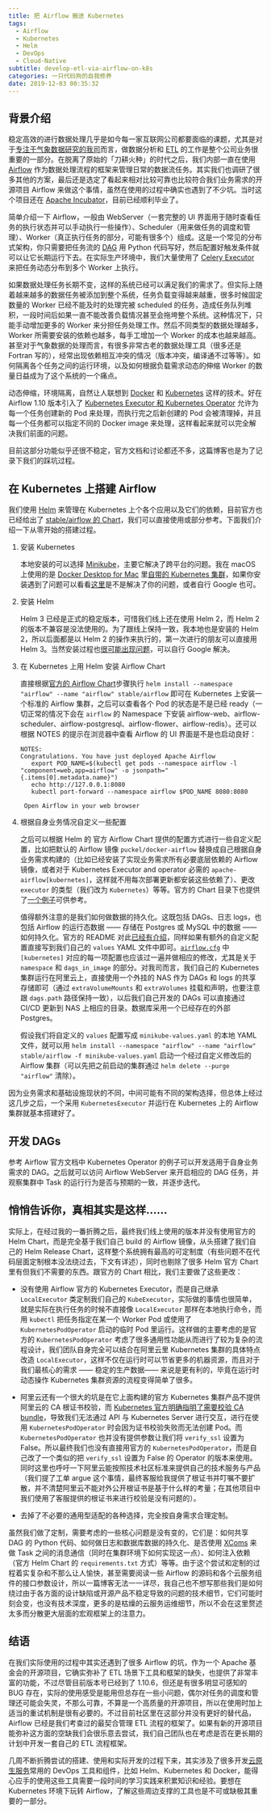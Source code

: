 ```yaml
---
title: 把 Airflow 搬进 Kubernetes
tags:
  - Airflow
  - Kubernetes
  - Helm
  - DevOps
  - Cloud-Native
subtitle: develop-etl-via-airflow-on-k8s
categories: 一只代码狗的自我修养
date: 2019-12-03 00:35:32
---
```


## 背景介绍

稳定高效的进行数据处理几乎是如今每一家互联网公司都要面临的课题，尤其是对于[专注于气象数据研究的我司](https://www.seniverse.com/)而言，做数据分析和 [ETL](https://zh.wikipedia.org/wiki/ETL) 的工作是整个公司业务很重要的一部分。在脱离了原始的「刀耕火种」的时代之后，我们内部一直在使用 [Airflow](https://airflow.apache.org/) 作为数据处理流程的框架来管理日常的数据流任务。其实我们也调研了很多其他的方案，最后还是选定了看起来相对比较可靠也比较符合我们业务需求的开源项目 Airflow 来做这个事情，虽然在使用的过程中确实也遇到了不少坑。当时这个项目还在 [Apache Incubator](https://zh.wikipedia.org/wiki/Apache_Incubator)，目前已经顺利毕业了。

简单介绍一下 Airflow，一般由 WebServer（一套完整的 UI 界面用于随时查看任务的执行状态并可以手动执行一些操作）、Scheduler（用来做任务的调度和管理）、Worker（真正执行任务的部分，可能有很多个）组成。这是一个常见的分布式架构，你只需要把任务流的 [DAG](https://airflow.apache.org/concepts.html#dags) 用 Python 代码写好，然后配置好触发条件就可以让它长期运行下去。在实际生产环境中，我们大量使用了 [Celery Executor](https://airflow.apache.org/howto/executor/use-celery.html) 来把任务动态分布到多个 Worker 上执行。

<!-- more -->

如果数据处理任务长期不变，这样的系统已经可以满足我们的需求了。但实际上随着越来越多的数据任务被添加到整个系统，任务负载变得越来越重，很多时候固定数量的 Worker 已经不能及时的处理完被 scheduled 的任务，造成任务队列堆积，一段时间后如果一直不能改善负载情况甚至会拖垮整个系统。这种情况下，只能手动增加更多的 Worker 来分担任务处理工作。然后不同类型的数据处理越多，Worker 所需要安装的依赖也越多，每手工增加一个 Worker 的成本也越来越高。甚至对于气象数据的处理而言，有很多非常古老的数据处理工具（很多还是 Fortran 写的），经常出现依赖相互冲突的情况（版本冲突，编译通不过等等）。如何隔离各个任务之间的运行环境，以及如何根据负载需求动态的伸缩 Worker 的数量日益成为了这个系统的一个痛点。

动态伸缩，环境隔离，自然让人联想到 [Docker](https://www.docker.com/) 和 [Kubernetes](https://kubernetes.io/zh/) 这样的技术。好在 Airflow 1.10 版本引入了 [Kubernetes Executor 和 Kubernetes Operator](https://airflow.apache.org/kubernetes.html) 允许为每一个任务创建新的 Pod 来处理，而执行完之后新创建的 Pod 会被清理掉，并且每一个任务都可以指定不同的 Docker image 来处理，这样看起来就可以完全解决我们前面的问题。

目前这部分功能似乎还很不稳定，官方文档和讨论都还不多，这篇博客也是为了记录下我们的踩坑过程。

## 在 Kubernetes 上搭建 Airflow

我们使用 [Helm](https://helm.sh/) 来管理在 Kubernetes 上个各个应用以及它们的依赖，目前官方也已经给出了 [stable/airflow 的 Chart](https://github.com/helm/charts/tree/master/stable/airflow)，我们可以直接使用或部分参考。下面我们介绍一下从零开始的搭建过程。

1. 安装 Kubernetes

   本地安装的可以选择 [Minikube](https://kubernetes.io/docs/tasks/tools/install-minikube/)，主要它解决了跨平台的问题。我在 macOS 上使用的是 [Docker Desktop for Mac](https://hub.docker.com/editions/community/docker-ce-desktop-mac) 里[自带的 Kubernetes 集群](https://www.docker.com/blog/docker-mac-kubernetes/)，如果你安装遇到了问题可以看看[这里](https://github.com/gotok8s/k8s-docker-desktop-for-mac)是不是解决了你的问题，或者自行 Google 也可。

2. 安装 Helm

   Helm 3 已经是正式的稳定版本，可惜我们线上还在使用 Helm 2，而 Helm 2 的版本不兼容是没法使用的。为了跟线上保持一致，我本地也是安装的 Helm 2，所以后面都是以 Helm 2 的操作来执行的，第一次进行的朋友可以直接用 Helm 3。当然安装过程也[很可能出现问题](https://github.com/helm/helm/issues/4730)，可以自行 Google 解决。

3. 在 Kubernetes 上用 Helm 安装 Airflow Chart

   直接根据[官方的 Airflow Chart](https://github.com/helm/charts/tree/master/stable/airflow)步骤执行 `helm install --namespace "airflow" --name "airflow" stable/airflow` 即可在 Kubernetes 上安装一个标准的 Airflow 集群，之后可以查看各个 Pod 的状态是不是已经 ready（一切正常的情况下会在 `airflow` 的 Namespace 下安装 airflow-web、airflow-scheduler、airflow-postgresql、airflow-flower、airflow-redis）。还可以根据 NOTES 的提示在浏览器中查看 Airflow 的 UI 界面是不是也启动良好：

   ```text
   NOTES:
   Congratulations. You have just deployed Apache Airflow
      export POD_NAME=$(kubectl get pods --namespace airflow -l "component=web,app=airflow" -o jsonpath="{.items[0].metadata.name}")
      echo http://127.0.0.1:8080
      kubectl port-forward --namespace airflow $POD_NAME 8080:8080

    Open Airflow in your web browser
   ```

4. 根据自身业务情况自定义一些配置

   之后可以根据 Helm 的 官方 Airflow Chart 提供的配置方式进行一些自定义配置，比如把默认的 Airflow 镜像 `puckel/docker-airflow` 替换成自己根据自身业务需求构建的（比如已经安装了实现业务需求所有必要底层依赖的 Airflow 镜像，或者对于 Kubernetes Executor and operator 必需的 `apache-airflow[kubernetes]`，这样就不用每次部署更新都安装这些依赖了）、更改 `executor` 的类型（我们改为 `Kubernetes`）等等。官方的 Chart 目录下也提供了[一个例子](https://github.com/helm/charts/blob/master/stable/airflow/examples/minikube-values.yaml)可供参考。

   值得额外注意的是我们如何做数据的持久化。这既包括 DAGs、日志 logs，也包括 Airflow 的运行态数据 —— 存储在 Postgres 或 MySQL 中的数据 —— 如何持久化。官方的 README 对此[已经有介绍](https://github.com/helm/charts/tree/master/stable/airflow#dags-deployment)，同样如果有额外的自定义配置直接写到我们自己的 `values` YAML 文件中即可。[`airflow.cfg`](https://github.com/apache/airflow/blob/1.10.6/airflow/config_templates/default_airflow.cfg) 中 `[kubernetes]` 对应的每一项配置也应该过一遍并做相应的修改，尤其是关于 `namespace` 和 `dags_in_image` 的部分。对我司而言，我们自己的 Kubernetes 集群运行在阿里云上，直接使用一个外挂的 NAS 作为 DAGs 和 logs 的共享存储即可（通过 `extraVolumeMounts` 和 `extraVolumes` 挂载和声明，也要注意跟 `dags.path` 路径保持一致），以后我们自己开发的 DAGs 可以直接通过 CI/CD 更新到 NAS 上相应的目录。数据库采用一个已经存在的外部 Postgres。

   假设我们将自定义的 `values` 配置写成 `minikube-values.yaml` 的本地 YAML 文件，就可以用 `helm install --namespace "airflow" --name "airflow" stable/airflow -f minikube-values.yaml` 启动一个经过自定义修改后的 Airflow 集群（可以先把之前启动的集群通过 `helm delete --purge "airflow"` 清除）。

因为业务需求和基础设施现状的不同，中间可能有不同的架构选择，但总体上经过这几步之后，一个采用 `KubernetesExecutor` 并运行在 Kubernetes 上的 Airflow 集群就基本搭建好了。

## 开发 DAGs

参考 Airflow 官方文档中 Kubernetes Operator 的例子可以开发适用于自身业务需求的 DAG。之后就可以访问 Airflow WebServer 来开启相应的 DAG 任务，并观察集群中 Task 的运行行为是否与预期的一致，并逐步迭代。

## 悄悄告诉你，真相其实是这样……

实际上，在经过我的一番折腾之后，最终我们线上使用的版本并没有使用官方的 Helm Chart，而是完全基于我们自己 build 的 Airflow 镜像，从头搭建了我们自己的 Helm Release Chart，这样整个系统拥有最高的可定制度（有些问题不在代码层面定制根本没法绕过去，下文有详述），同时也剔除了很多 Helm 官方 Chart 里有但我们不需要的东西。跟官方的 Chart 相比，我们主要做了这些更改：

- 没有使用 Airflow 官方的 Kubernetes Executor，而是自己继承 `LocalExecutor` 类定制我们自己的 `KubeExecutor`，实际做的事情也很简单，就是实际在执行任务的时候不直接像 `LocalExecutor` 那样在本地执行命令，而用 `kubectl` 把任务指定在某一个 Worker Pod 或使用了 `KubernetesPodOperator` 启动的临时 Pod 里运行。这样做的主要考虑的是官方的 `KubernetesPodOperator` 考虑了很多通用性功能从而进行了较为复杂的流程设计，我们团队自身完全可以结合在阿里云里 Kubernetes 集群的具体特点改造 `LocalExecutor`，这样不仅在运行时可以节省更多的机器资源，而且对于我们最核心的需求 —— 稳定的生产数据—— 来说是更有利的，毕竟在运行时动态操作 Kubernetes 集群资源的流程变得简单了很多。

- 阿里云还有一个很大的坑是在它上面构建的官方 Kubernetes 集群产品不提供阿里云的 CA 根证书校验，而 [Kubernetes 官方明确指明了需要校验 CA bundle](https://kubernetes.io/docs/tasks/administer-cluster/access-cluster-api/#directly-accessing-the-rest-api-1)，导致我们无法通过 API 与 Kubernetes Server 进行交互，进行在使用 `KubernetesPodOperator` 时会因为证书校验失败而无法创建 Pod。而 `KubernetesPodOperator` 也并没有提供参数让我们将 `verify_ssl` 设置为 False。所以最终我们也没有直接用官方的 `KubernetesPodOperator`，而是自己改了一个类似的把 `verify_ssl` 设置为 False 的 Operator 的版本来使用。同时这里也呼吁一下阿里云能按照技术社区标准来提供自己的技术服务与产品（我们提了工单 argue 这个事情，最终客服给我提供了根证书并叮嘱不要扩散，并不清楚阿里云不能对外公开根证书是基于什么样的考量；在其他项目中我们使用了客服提供的根证书来进行校验是没有问题的）。

- 去掉了不必要的通用型适配的各种选择，完全按自身需求合理定制。

虽然我们做了定制，需要考虑的一些核心问题是没有变的，它们是：如何共享 DAG 的 Python 代码、如何做日志和数据库数据的持久化、是否使用 [XComs](https://airflow.apache.org/docs/stable/concepts.html?highlight=xcom#xcoms) 来做 Task 之间的消息通信（同时在集群环境下如何实现这一点）、如何注入依赖（官方 Helm Chart 的 `requirements.txt` 方式）等等。由于这个尝试和定制的过程着实复杂和不那么让人愉快，甚至需要阅读一些 Airflow 的源码和各个云服务组件的接口参数设计，所以一篇博客无法一一详尽，我自己也不想写那些我们是如何绕过由于各方面的设计缺陷或开源产品不稳定导致的问题的技术细节，它们可能时刻会变，也没有技术深度，更多的是枯燥的云服务运维细节，所以不会在这里赘述太多而分散更大层面的宏观框架上的注意力。

## 结语

在我们实际使用的过程中其实还遇到了很多 Airflow 的坑，作为一个 Apache 基金会的开源项目，它确实弥补了 ETL 场景下工具和框架的缺失，也提供了非常丰富的功能，不过尽管目前版本号已经到了 1.10.6，但还是有很多明显可感知的 BUG 存在，实际的使用感受是能用但总存在一些小问题，偶尔对任务的调度和管理还可能会失灵，不那么可靠，不算是一个高质量的开源项目，所以在使用时加上适当的重试机制是很有必要的。不过目前社区里在这部分并没有更好的替代品，Airflow 已经是我们考查过的最契合管理 ETL 流程的框架了。如果有新的开源项目能弥补这方面的空缺我们会很乐意去尝试，我们自己团队也在考虑是否在更长期的计划中开发一套自己的 ETL 流程框架。

几周不断折腾尝试的搭建、使用和实际开发的过程下来，其实涉及了很多开发[云原生服务](https://pivotal.io/cloud-native)常用的 DevOps 工具和组件，比如 Helm、Kubernetes 和 Docker，能得心应手的使用这些工具需要一段时间的学习实践来积累知识和经验。要想在 Kubernetes 环境下玩转 Airflow，了解这些周边支撑的工具也是不可或缺极其重要的一部分。
